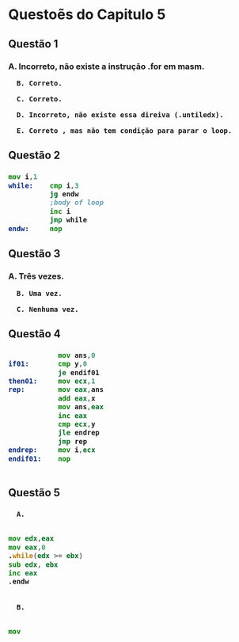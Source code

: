 <h1>
  Questoẽs do Capitulo 5
  <h2>
    Questão 1
    <h3>
      A. Incorreto, não existe a instrução .for em masm.
      
      B. Correto.
      
      C. Correto.
      
      D. Incorreto, não existe essa direiva (.untiledx).
    
      E. Correto , mas não tem condição para parar o loop.
      
  <h2>
    Questão 2
    <h3>
      
~~~asm
mov i,1
while:    cmp i,3
          jg endw
          ;body of loop
          inc i
          jmp while
endw:     nop      
~~~
      
  <h2>
    Questão 3
    <h3>
      A. Três vezes.
      
      B. Uma vez.
      
      C. Nenhuma vez.
  
  <h2>
    Questão 4
    <h3>
      
~~~asm
            mov ans,0  
if01:       cmp y,0
            je endif01
then01:     mov ecx,1     
rep:        mov eax,ans
            add eax,x
            mov ans,eax
            inc eax
            cmp ecx,y
            jle endrep
            jmp rep
endrep:     mov i,ecx
endif01:    nop  
      
~~~
      
  <h2>
    Questão 5
    <h3>

      A.
      
~~~asm
      
mov edx,eax
mov eax,0
.while(edx >= ebx)
sub edx, ebx
inc eax
.endw
           
~~~
      
      B.
~~~asm
   
mov  
      
~~~
      
